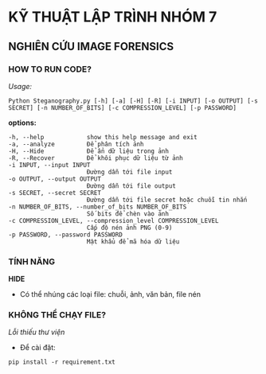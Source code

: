 # KỸ THUẬT LẬP TRÌNH NHÓM 7
## NGHIÊN CỨU IMAGE FORENSICS

### HOW TO RUN CODE?
*Usage:*
```
Python Steganography.py [-h] [-a] [-H] [-R] [-i INPUT] [-o OUTPUT] [-s SECRET] [-n NUMBER_OF_BITS] [-c COMPRESSION_LEVEL] [-p PASSWORD]
```
**options:**
```
-h, --help            show this help message and exit
-a, --analyze         Để phân tích ảnh
-H, --Hide            Để ẩn dữ liệu trong ảnh
-R, --Recover         Để khôi phục dữ liệu từ ảnh
-i INPUT, --input INPUT
                      Đường dẫn tới file input
-o OUTPUT, --output OUTPUT
                      Đường dẫn tới file output
-s SECRET, --secret SECRET
                      Đường dẫn tới file secret hoặc chuỗi tin nhắn
-n NUMBER_OF_BITS, --number_of_bits NUMBER_OF_BITS
                      Số bits để chèn vào ảnh
-c COMPRESSION_LEVEL, --compression_level COMPRESSION_LEVEL
                      Cấp độ nén ảnh PNG (0-9)
-p PASSWORD, --password PASSWORD
                      Mật khẩu để mã hóa dữ liệu
```

### TÍNH NĂNG
**HIDE**
- Có thể nhúng các loại file: chuỗi, ảnh, văn bản, file nén

### KHÔNG THỂ CHẠY FILE?

*Lỗi thiếu thư viện*
- Để cài đặt: 
```
pip install -r requirement.txt
```
